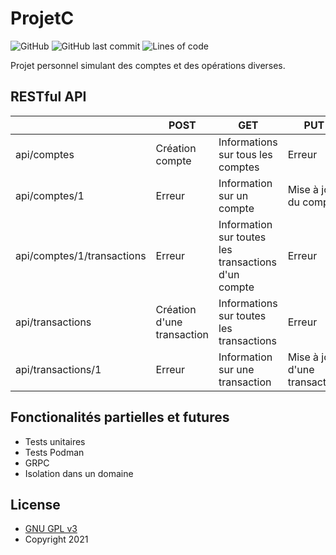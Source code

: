 # ProjetC
![GitHub](https://img.shields.io/github/license/Dalto1/ProjetC)
![GitHub last commit](https://img.shields.io/github/last-commit/Dalto1/ProjetC)
![Lines of code](https://img.shields.io/tokei/lines/github/Dalto1/ProjetC)

Projet personnel simulant des comptes et des opérations diverses.

## RESTful API
|                           	| POST                       	| GET                                                 	| PUT                           	| DELETE                                      	|
|---------------------------	|----------------------------	|-----------------------------------------------------	|-------------------------------	|---------------------------------------------	|
| api/comptes               	| Création compte            	| Informations sur tous les comptes                   	| Erreur                        	| Effacer tous les comptes                    	|
| api/comptes/1             	| Erreur                     	| Information sur un compte                           	| Mise à jour du compte         	| Effacer le compte                           	|
| api/comptes/1/transactions 	| Erreur                     	| Information sur toutes les transactions d'un compte 	| Erreur                        	| Effacer toutes les transactions d'un compte 	|
| api/transactions           	| Création d'une transaction 	| Informations sur toutes les transactions            	| Erreur                        	| Effacer toutes les transactions             	|
| api/transactions/1         	| Erreur                     	| Information sur une transaction                     	| Mise à jour d'une transaction 	| Effacer une transaction                     	|

## Fonctionalités partielles et futures
* Tests unitaires
* Tests Podman
* GRPC
* Isolation dans un domaine

## License

* [GNU GPL v3](http://www.gnu.org/licenses/gpl.html)
* Copyright 2021
